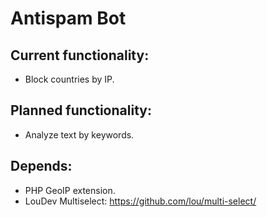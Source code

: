 # Antispam Bot

## Current functionality:
- Block countries by IP.

## Planned functionality:
- Analyze text by keywords.

## Depends:
- PHP GeoIP extension.
- LouDev Multiselect: https://github.com/lou/multi-select/
